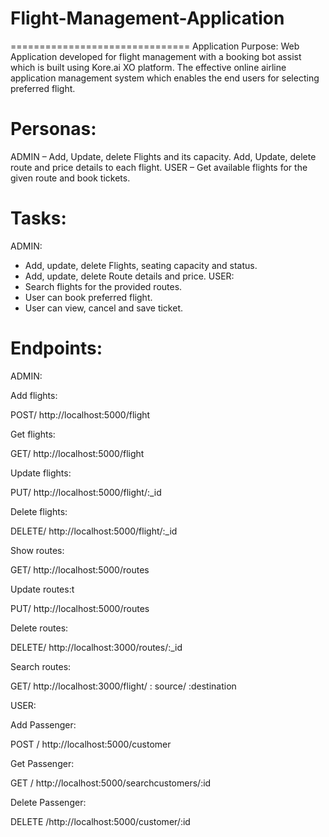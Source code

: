 # Flight-Management-Application
===============================
Application Purpose: Web Application developed for flight management with a booking bot assist which is built using Kore.ai XO platform. The effective online airline application management system which enables the end users for selecting preferred flight.

Personas:
=========
ADMIN – Add, Update, delete Flights and its capacity. Add, Update, delete route and price details to 
each flight. 
USER – Get available flights for the given route and book tickets.

Tasks:
======
ADMIN:
- Add, update, delete Flights, seating capacity and status.
- Add, update, delete Route details and price.
USER:
- Search flights for the provided routes.
- User can book preferred flight.
- User can view, cancel and save ticket.

Endpoints:
==========
ADMIN: 

Add flights:

POST/ http://localhost:5000/flight

Get flights:

GET/ http://localhost:5000/flight

Update flights:

PUT/ http://localhost:5000/flight/:_id

Delete flights:

DELETE/ http://localhost:5000/flight/:_id

Show routes:

GET/ http://localhost:5000/routes

Update routes:t

PUT/ http://localhost:5000/routes

Delete routes:

DELETE/ http://localhost:3000/routes/:_id

Search routes:

GET/ http://localhost:3000/flight/ : source/ :destination

USER:

Add Passenger:

 POST / http://localhost:5000/customer
 
Get Passenger:

 GET / http://localhost:5000/searchcustomers/:id
 
Delete Passenger:

 DELETE /http://localhost:5000/customer/:id
